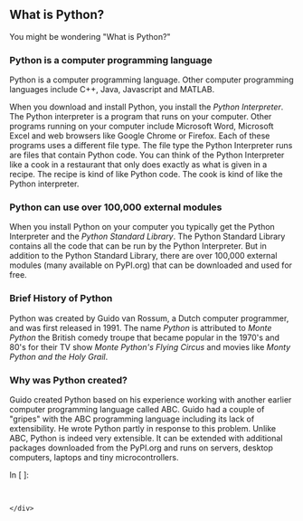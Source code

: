 
## What is Python?
You might be wondering "What is Python?"
### Python is a computer programming language

Python is a computer programming language. Other computer programming languages include C++, Java, Javascript and MATLAB. 

When you download and install Python, you install the _Python Interpreter_. The Python interpreter is a program that runs on your computer. Other programs running on your computer include Microsoft Word, Microsoft Excel and web browsers like Google Chrome or Firefox. Each of these programs uses a different file type. The file type the Python Interpreter runs are files that contain Python code. You can think of the Python Interpreter like a cook in a restaurant that only does exactly as what is given in a recipe. The recipe is kind of like Python code. The cook is kind of like the Python interpreter.
### Python can use over 100,000 external modules

When you install Python on your computer you typically get the Python Interpreter and the _Python Standard Library_. The Python Standard Library contains all the code that can be run by the Python Interpreter. But in addition to the Python Standard Library, there are over 100,000 external modules (many available on PyPI.org) that can be downloaded and used for free. 
### Brief History of Python
Python was created by Guido van Rossum, a Dutch computer programmer, and was first released in 1991. The name _Python_ is attributed to _Monte Python_ the British comedy troupe that became popular in the 1970's and 80's for their TV show _Monte Python's Flying Circus_ and movies like _Monty Python and the Holy Grail_.
### Why was Python created?
Guido created Python based on his experience working with another earlier computer programming language called ABC. Guido had a couple of "gripes" with the ABC programming language including its lack of extensibility. He wrote Python partly in response to this problem. Unlike ABC, Python is indeed very extensible. It can be extended with additional packages downloaded from the PyPI.org and runs on servers, desktop computers, laptops and tiny microcontrollers.
<div class="cell border-box-sizing code_cell rendered">
<div class="input">
<div class="prompt input_prompt">In&nbsp;[&nbsp;]:</div>
<div class="inner_cell">
    <div class="input_area">
<div class=" highlight hl-ipython3"><pre><span></span> 
</pre></div>

    </div>
</div>
</div>

</div>
 

